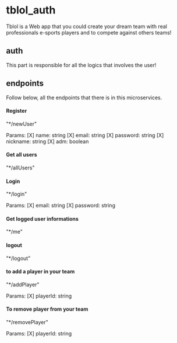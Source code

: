 # tblol_auth

Tblol is a Web app that you could create your dream team with real professionals e-sports players and to compete against others teams!

## auth
This part is responsible for all the logics that involves the user!

## endpoints
Follow below, all the endpoints that there is in this microservices. 

#### Register
"*/newUser"

Params:
     [X] name: string
     [X] email: string
     [X] password: string
     [X] nickname: string
     [X] adm: boolean

#### Get all users
"*/allUsers"

#### Login
"*/login"

Params:
     [X] email: string
     [X] password: string

#### Get logged user informations
"*/me"

#### logout
"*/logout"

#### to add a player in your team
"*/addPlayer"

Params:
     [X] playerId: string

#### To remove player from your team
"*/removePlayer"

Params:
     [X] playerId: string
